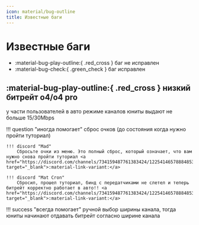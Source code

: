 ```yaml
---
icon: material/bug-outline
title: Известные баги
---
```


# Известные баги

* :material-bug-play-outline:{ .red_cross } баг не исправлен
* :material-bug-check:{ .green_check } баг исправлен

## :material-bug-play-outline:{ .red_cross } низкий битрейт o4/o4 pro

у части пользователей в авто режиме каналов юниты выдают не больше 15/30Mbps

!!! question "иногда помогает"
    сброс очков (до состояния когда нужно пройти туториал)

    !!! discord "Mad"
        Сбросьте очки из меню. Это полный сброс, который означает, что вам нужно снова пройти туториал <a href="https://discord.com/channels/734159487761383424/1225414657888485386/1333720554766729256" target="_blank">:material-link-variant:</a>

    !!! discord "Mat Cron"
        Сбросил, прошел туториал, бинд с передатчиками не слетел и теперь битрейт корректно работает в авто!! <a href="https://discord.com/channels/734159487761383424/1225414657888485386/1333866720334577767" target="_blank">:material-link-variant:</a>

!!! success "всегда помогает"
    ручной выбор ширины канала, тогда юниты начинают отдавать битрейт согласно ширине канала